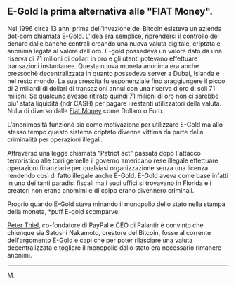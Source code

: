 E-Gold la prima alternativa alle "FIAT Money".
---

Nel 1996 circa 13 anni prima dell'invezione del Bitcoin esisteva un azienda dot-com chiamata E-Gold.
L'idea era semplice, riprendersi il controllo del denaro dalle banche centrali creando una nuova valuta digitale, criptata e anonima legata al valore dell'oro.
E-gold possedeva un valore dato da una riserva di 71 milioni di dollari in oro e gli utenti potevano effettuare transazioni instantanee.
Questa nuova moneta anonima era anche pressochè decentralizzata in quanto possedeva server a Dubai, Islanda e nel resto mondo.
La sua crescita fu esponenziale fino araggiungere il picco di 2 miliardi di dollari di transazioni annui con una riserva d'oro di soli 71 milioni.
Se qualcuno avesse ritirato quindi 71 milioni di oro non ci sarebbe piu' stata liquidità (ndr CASH) per pagare i restanti utilizzatori della valuta.
Nulla di diverso dalle [Fiat Money](https://lockijohn.github.io/2022/01/17/FIAT-Money-,-Denaro-basato-sul-nulla/html) come Dollaro o Euro.

L'anonimosità funzionò sia come motivazione per utilizzare E-Gold ma allo stesso tempo questo sistema criptato divenne vittima da parte della criminalità per operazioni illegali.

Attraverso una legge chiamata "Patriot act" passata dopo l'attacco terroristico alle torri gemelle il governo americano rese illegale effettuare operazioni finanziarie per qualsiasi organizzazione senza una licenza rendendo così di fatto illegale anche E-Gold. 
E-Gold aveva come base infatti in uno dei tanti paradisi fiscali ma i suoi uffici si trovavano in Florida e i creatori non erano anomimi e di colpo erano divennero criminali.

Proprio quando E-Gold stava minando il monopolio dello stato nella stampa della moneta, *puff E-gold scomparve.

[Peter Thiel](https://en.wikipedia.org/wiki/Peter_Thiel), co-fondatore di PayPal e CEO di Palantir è convinto che chiunque sia Satoshi Nakamoto, creatore del Bitcoin, fosse al corrente dell'argomento E-Gold e capì che per poter rilasciare una valuta decentralizzata e togliere il monopolio dallo stato era necessario rimanere anonimi.

---

M.

